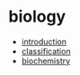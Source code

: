 # biology

- [introduction](introduction/index.html)
- [classification](classification/index.html)
- [biochemistry](biochemistry/index.html)

